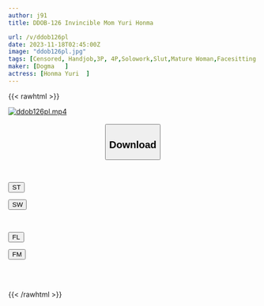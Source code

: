 ```yaml
---
author: j91
title: DDOB-126 Invincible Mom Yuri Honma

url: /v/ddob126pl
date: 2023-11-18T02:45:00Z
image: "ddob126pl.jpg"
tags: [Censored, Handjob,3P, 4P,Solowork,Slut,Mature Woman,Facesitting	]
maker: [Dogma   ]
actress: [Honma Yuri  ]
---
```



{{< rawhtml >}}

<div class="video" data-videoid="przjw281m7FrvjX">
    <a href="javascript:;">
        <img src="/v/ddob126pl/ddob126pl.jpg" width="WIDTH" height="HEIGHT" alt="ddob126pl.mp4" loading="lazy">
    </a>
</div>

<script type="text/javascript" src="https://j91.asia/asset/on-demand-st.js"></script>

<br>
  <link rel="stylesheet" href="https://j91.asia/asset/bs5.css">
  
  <center>
  <button class="btn btn-primary" type="button" data-bs-toggle="collapse" data-bs-target=".multi-collapse" aria-expanded="false" aria-controls="multiCollapseExample1 multiCollapseExample2"><h2>Download</h2></button></center>
</p>
<div class="row">
  <div class="col">
    <div class="collapse multi-collapse" id="multiCollapseExample1">
      <div class="card card-body">
	      	      <br>
<div class="buttons">  
<p><a href="https://streamtape.to/v/przjw281m7FrvjX" target="_blank"><button class="btn-hover color-3"><i class="fa fa-download"></i> ST</button></a></p>
<p><a href="https://sfastwish.com/p3ivqwh6w4sb" target="_blank"><button class="btn-hover color-2"><i class="fa fa-download"></i> SW</button></a></p></div>
    </div>
  </div>
</div>
  <div class="col">
    <div class="collapse multi-collapse" id="multiCollapseExample2">
      <div class="card card-body">
	      <br>
<div class="buttons">
<p><a href="javascript:;" target="_blank"><button class="btn-hover color-9"><i class="fa fa-download"></i> FL</button></a></p>
<p><a href="javascript:;" target="_blank"><button class="btn-hover color-8"><i class="fa fa-download"></i> FM</button></a></p></div>
<br><br>
      </div>
    </div>
  </div>
</div>

{{< /rawhtml >}}
